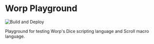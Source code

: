 # Worp Playground
![Build and Deploy](https://github.com/Mr-Byte/worp-playground/workflows/Build%20and%20Deploy/badge.svg)

Playground for testing Worp's Dice scripting language and Scroll macro language.

